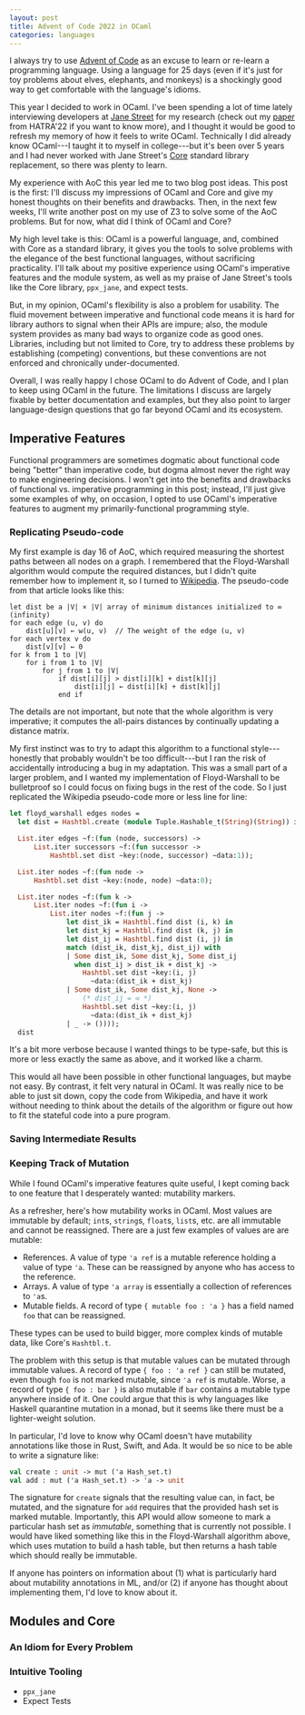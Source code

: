 ```yaml
---
layout: post
title: Advent of Code 2022 in OCaml
categories: languages
---
```


I always try to use [Advent of Code](https://adventofcode.com/) as an excuse to learn or re-learn a
programming language. Using a language for 25 days (even if it's just for toy problems about elves,
elephants, and monkeys) is a shockingly good way to get comfortable with the language's idioms.

This year I decided to work in OCaml. I've been spending a lot of time lately interviewing
developers at [Jane Street](https://www.janestreet.com/) for my research (check out my
[paper](papers/hatra22.pdf) from HATRA'22 if you want to know more), and I thought it would be good
to refresh my memory of how it feels to write OCaml. Technically I did already know OCaml---I taught
it to myself in college---but it's been over 5 years and I had never worked with Jane Street's
[Core](https://opensource.janestreet.com/core/) standard library replacement, so there was plenty
to learn.

My experience with AoC this year led me to two blog post ideas. This post is the first: I'll discuss
my impressions of OCaml and Core and give my honest thoughts on their benefits and drawbacks. Then,
in the next few weeks, I'll write another post on my use of Z3 to solve some of the AoC problems.
But for now, what did I think of OCaml and Core?

My high level take is this: OCaml is a powerful language, and, combined with Core as a standard
library, it gives you the tools to solve problems with the elegance of the best functional
languages, without sacrificing practicality. I'll talk about my positive experience using OCaml's
imperative features and the module system, as well as my praise of Jane Street's tools like the Core
library, `ppx_jane`, and expect tests.

But, in my opinion, OCaml's flexibility is also a problem for usability. The fluid movement between
imperative and functional code means it is hard for library authors to signal when their APIs are
impure; also, the module system provides as many bad ways to organize code as good ones. Libraries,
including but not limited to Core, try to address these problems by establishing (competing)
conventions, but these conventions are not enforced and chronically under-documented.

Overall, I was really happy I chose OCaml to do Advent of Code, and I plan to keep using OCaml in
the future. The limitations I discuss are largely fixable by better documentation and examples, but
they also point to larger language-design questions that go far beyond OCaml and its ecosystem.

## Imperative Features

Functional programmers are sometimes dogmatic about functional code being "better" than imperative
code, but dogma almost never the right way to make engineering decisions. I won't get into the
benefits and drawbacks of functional vs. imperative programming in this post; instead, I'll just
give some examples of why, on occasion, I opted to use OCaml's imperative features to augment my
primarily-functional programming style.

### Replicating Pseudo-code

My first example is day 16 of AoC, which required measuring the shortest paths between all nodes on
a graph. I remembered that the Floyd-Warshall algorithm would compute the required distances, but I
didn't quite remember how to implement it, so I turned to
[Wikipedia](https://en.wikipedia.org/wiki/Floyd%E2%80%93Warshall_algorithm). The pseudo-code from
that article looks like this:
```
let dist be a |V| × |V| array of minimum distances initialized to ∞ (infinity)
for each edge (u, v) do
    dist[u][v] ← w(u, v)  // The weight of the edge (u, v)
for each vertex v do
    dist[v][v] ← 0
for k from 1 to |V|
    for i from 1 to |V|
        for j from 1 to |V|
            if dist[i][j] > dist[i][k] + dist[k][j]
                dist[i][j] ← dist[i][k] + dist[k][j]
            end if
```
The details are not important, but note that the whole algorithm is very imperative; it computes the
all-pairs distances by continually updating a distance matrix.

My first instinct was to try to adapt this algorithm to a functional style---honestly that probably
wouldn't be too difficult---but I ran the risk of accidentally introducing a bug in my adaptation.
This was a small part of a larger problem, and I wanted my implementation of Floyd-Warshall to be
bulletproof so I could focus on fixing bugs in the rest of the code. So I just replicated the
Wikipedia pseudo-code more or less line for line:
```ocaml
let floyd_warshall edges nodes =
  let dist = Hashtbl.create (module Tuple.Hashable_t(String)(String)) in

  List.iter edges ~f:(fun (node, successors) ->
      List.iter successors ~f:(fun successor ->
          Hashtbl.set dist ~key:(node, successor) ~data:1));

  List.iter nodes ~f:(fun node ->
      Hashtbl.set dist ~key:(node, node) ~data:0);

  List.iter nodes ~f:(fun k ->
      List.iter nodes ~f:(fun i ->
          List.iter nodes ~f:(fun j ->
              let dist_ik = Hashtbl.find dist (i, k) in
              let dist_kj = Hashtbl.find dist (k, j) in
              let dist_ij = Hashtbl.find dist (i, j) in
              match (dist_ik, dist_kj, dist_ij) with
              | Some dist_ik, Some dist_kj, Some dist_ij
                when dist_ij > dist_ik + dist_kj ->
                  Hashtbl.set dist ~key:(i, j)
                    ~data:(dist_ik + dist_kj)
              | Some dist_ik, Some dist_kj, None ->
                  (* dist_ij = ∞ *)
                  Hashtbl.set dist ~key:(i, j)
                    ~data:(dist_ik + dist_kj)
              | _ -> ())));
  dist
```
It's a bit more verbose because I wanted things to be type-safe, but this is more or less exactly
the same as above, and it worked like a charm.

This would all have been possible in other functional languages, but maybe not easy. By contrast, it
felt very natural in OCaml. It was really nice to be able to just sit down, copy the code from
Wikipedia, and have it work without needing to think about the details of the algorithm or figure
out how to fit the stateful code into a pure program.

### Saving Intermediate Results

### Keeping Track of Mutation

While I found OCaml's imperative features quite useful, I kept coming back to one feature that I
desperately wanted: mutability markers.

As a refresher, here's how mutability works in OCaml. Most values are immutable by default; `int`s,
`string`s, `float`s, `list`s, etc. are all immutable and cannot be reassigned. There are a just few
examples of values are are mutable:

- References. A value of type `'a ref` is a mutable reference holding a value of type `'a`. These
  can be reassigned by anyone who has access to the reference.
- Arrays. A value of type `'a array` is essentially a collection of references to `'a`s.
- Mutable fields. A record of type `{ mutable foo : 'a }` has a field named `foo` that can be
  reassigned.

These types can be used to build bigger, more complex kinds of mutable data, like Core's
`Hashtbl.t`.

The problem with this setup is that mutable values can be mutated through immutable values. A record
of type `{ foo : 'a ref }` can still be mutated, even though `foo` is not marked mutable, since
`'a ref` is mutable. Worse, a record of type `{ foo : bar }` is also mutable if `bar` contains a
mutable type anywhere inside of it. One could argue that this is why languages like Haskell
quarantine mutation in a monad, but it seems like there must be a lighter-weight solution.

In particular, I'd love to know why OCaml doesn't have mutability annotations like those in Rust,
Swift, and Ada. It would be so nice to be able to write a signature like:
```ocaml
val create : unit -> mut ('a Hash_set.t)
val add : mut ('a Hash_set.t) -> 'a -> unit
```
The signature for `create` signals that the resulting value can, in fact, be mutated, and the
signature for `add` requires that the provided hash set is marked mutable. Importantly, this API
would allow someone to mark a particular hash set as *immutable*, something that is currently not
possible. I would have liked something like this in the Floyd-Warshall algorithm above, which uses
mutation to build a hash table, but then returns a hash table which should really be immutable.

If anyone has pointers on information about (1) what is particularly hard about mutability
annotations in ML, and/or (2) if anyone has thought about implementing them, I'd love to know about
it.

## Modules and Core

### An Idiom for Every Problem

### Intuitive Tooling

- `ppx_jane`
- Expect Tests